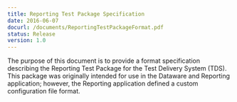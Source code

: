 ```yaml
---
title: Reporting Test Package Specification
date: 2016-06-07
docurl: /documents/ReportingTestPackageFormat.pdf
status: Release
version: 1.0
---
```

The purpose of this document is to provide a format specification describing the Reporting Test Package for the Test Delivery System (TDS). This package was originally intended for use in the Dataware and Reporting application; however, the Reporting application defined a custom configuration file format.
